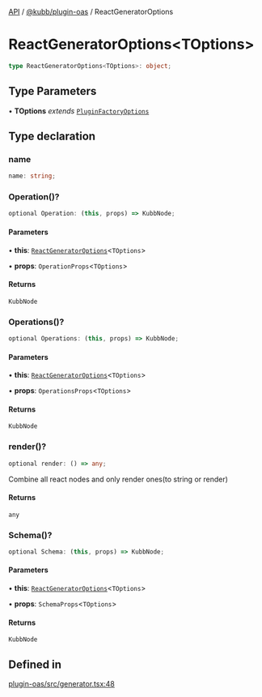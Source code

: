 [API](../../../packages.md) / [@kubb/plugin-oas](../index.md) / ReactGeneratorOptions

# ReactGeneratorOptions\<TOptions\>

```ts
type ReactGeneratorOptions<TOptions>: object;
```

## Type Parameters

• **TOptions** *extends* [`PluginFactoryOptions`](../../core/type-aliases/PluginFactoryOptions.md)

## Type declaration

### name

```ts
name: string;
```

### Operation()?

```ts
optional Operation: (this, props) => KubbNode;
```

#### Parameters

• **this**: [`ReactGeneratorOptions`](ReactGeneratorOptions.md)\<`TOptions`\>

• **props**: `OperationProps`\<`TOptions`\>

#### Returns

`KubbNode`

### Operations()?

```ts
optional Operations: (this, props) => KubbNode;
```

#### Parameters

• **this**: [`ReactGeneratorOptions`](ReactGeneratorOptions.md)\<`TOptions`\>

• **props**: `OperationsProps`\<`TOptions`\>

#### Returns

`KubbNode`

### render()?

```ts
optional render: () => any;
```

Combine all react nodes and only render ones(to string or render)

#### Returns

`any`

### Schema()?

```ts
optional Schema: (this, props) => KubbNode;
```

#### Parameters

• **this**: [`ReactGeneratorOptions`](ReactGeneratorOptions.md)\<`TOptions`\>

• **props**: `SchemaProps`\<`TOptions`\>

#### Returns

`KubbNode`

## Defined in

[plugin-oas/src/generator.tsx:48](https://github.com/kubb-project/kubb/blob/41d5fcbd23d143293d72542efcb650e62fa3a210/packages/plugin-oas/src/generator.tsx#L48)
